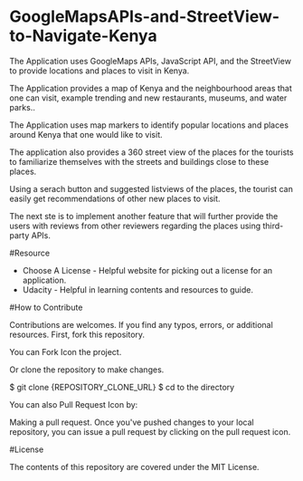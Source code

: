 # GoogleMapsAPIs-and-StreetView-to-Navigate-Kenya

The Application uses GoogleMaps APIs, JavaScript API,
and the StreetView to provide locations and places to
visit in Kenya.

The Application provides a map of Kenya and the neighbourhood
areas that one can visit, example trending and new restaurants,
museums, and water parks..

The Application uses map markers to identify popular locations and
places around Kenya that one would like to visit.

The application also provides a 360 street view of the places for
the tourists to familiarize themselves with the streets and buildings
close to these places.

Using a serach button and suggested listviews of the places, the tourist
can easily get recommendations of other new places to visit.

The next ste is to implement another feature that will further provide the
users with reviews from other reviewers regarding the places using third-party APIs.


#Resource

- Choose A License - Helpful website for picking out a license for an application.
- Udacity - Helpful in learning contents and resources to guide.


#How to Contribute

Contributions are welcomes. If you find any typos, errors, or additional resources.
First, fork this repository.

You can Fork Icon the project.

Or clone the repository to make changes.

$ git clone {REPOSITORY_CLONE_URL}
$ cd to the directory


You can also Pull Request Icon by:

Making a pull request. Once you've pushed changes to your local repository,
you can issue a pull request by clicking on the pull request icon.


#License 

The contents of this repository are covered under the MIT License.
